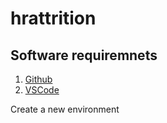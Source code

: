 # hrattrition

## Software requiremnets
1. [Github](https://github.com/ranjeetkulkarni)
3. [VSCode](https://code.visualstudio.com/)

Create a new environment 
